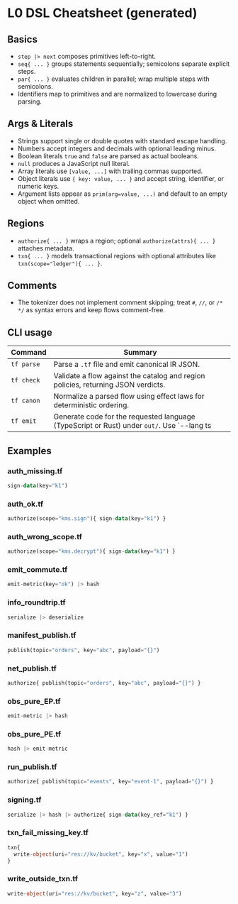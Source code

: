 # L0 DSL Cheatsheet (generated)

## Basics

- `step |> next` composes primitives left-to-right.
- `seq{ ... }` groups statements sequentially; semicolons separate explicit steps.
- `par{ ... }` evaluates children in parallel; wrap multiple steps with semicolons.
- Identifiers map to primitives and are normalized to lowercase during parsing.

## Args & Literals

- Strings support single or double quotes with standard escape handling.
- Numbers accept integers and decimals with optional leading minus.
- Boolean literals `true` and `false` are parsed as actual booleans.
- `null` produces a JavaScript null literal.
- Array literals use `[value, ...]` with trailing commas supported.
- Object literals use `{ key: value, ... }` and accept string, identifier, or numeric keys.
- Argument lists appear as `prim(arg=value, ...)` and default to an empty object when omitted.

## Regions

- `authorize{ ... }` wraps a region; optional `authorize(attrs){ ... }` attaches metadata.
- `txn{ ... }` models transactional regions with optional attributes like `txn(scope="ledger"){ ... }`.

## Comments

- The tokenizer does not implement comment skipping; treat `#`, `//`, or `/* */` as syntax errors and keep flows comment-free.

## CLI usage

| Command | Summary |
| --- | --- |
| `tf parse` | Parse a `.tf` file and emit canonical IR JSON. |
| `tf check` | Validate a flow against the catalog and region policies, returning JSON verdicts. |
| `tf canon` | Normalize a parsed flow using effect laws for deterministic ordering. |
| `tf emit` | Generate code for the requested language (TypeScript or Rust) under `out/`. Use `--lang ts|rs` and optionally `--out` for the destination. |

## Examples

### auth_missing.tf

```tf
sign-data(key="k1")
```

### auth_ok.tf

```tf
authorize(scope="kms.sign"){ sign-data(key="k1") }
```

### auth_wrong_scope.tf

```tf
authorize(scope="kms.decrypt"){ sign-data(key="k1") }
```

### emit_commute.tf

```tf
emit-metric(key="ok") |> hash
```

### info_roundtrip.tf

```tf
serialize |> deserialize
```

### manifest_publish.tf

```tf
publish(topic="orders", key="abc", payload="{}")
```

### net_publish.tf

```tf
authorize{ publish(topic="orders", key="abc", payload="{}") }
```

### obs_pure_EP.tf

```tf
emit-metric |> hash
```

### obs_pure_PE.tf

```tf
hash |> emit-metric
```

### run_publish.tf

```tf
authorize{ publish(topic="events", key="event-1", payload="{}") }
```

### signing.tf

```tf
serialize |> hash |> authorize{ sign-data(key_ref="k1") }
```

### txn_fail_missing_key.tf

```tf
txn{
  write-object(uri="res://kv/bucket", key="x", value="1")
}
```

### write_outside_txn.tf

```tf
write-object(uri="res://kv/bucket", key="z", value="3")
```
